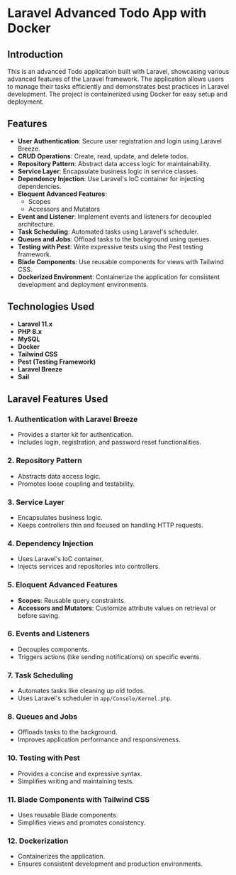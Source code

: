 # Laravel Advanced Todo App with Docker

## Introduction

This is an advanced Todo application built with Laravel, showcasing various advanced features of the Laravel framework. The application allows users to manage their tasks efficiently and demonstrates best practices in Laravel development. The project is containerized using Docker for easy setup and deployment.

## Features

-   **User Authentication**: Secure user registration and login using Laravel Breeze.
-   **CRUD Operations**: Create, read, update, and delete todos.
-   **Repository Pattern**: Abstract data access logic for maintainability.
-   **Service Layer**: Encapsulate business logic in service classes.
-   **Dependency Injection**: Use Laravel's IoC container for injecting dependencies.
-   **Eloquent Advanced Features**:
    -   Scopes
    -   Accessors and Mutators
-   **Event and Listener**: Implement events and listeners for decoupled architecture.
-   **Task Scheduling**: Automated tasks using Laravel's scheduler.
-   **Queues and Jobs**: Offload tasks to the background using queues.
-   **Testing with Pest**: Write expressive tests using the Pest testing framework.
-   **Blade Components**: Use reusable components for views with Tailwind CSS.
-   **Dockerized Environment**: Containerize the application for consistent development and deployment environments.

## Technologies Used

-   **Laravel 11.x**
-   **PHP 8.x**
-   **MySQL**
-   **Docker**
-   **Tailwind CSS**
-   **Pest (Testing Framework)**
-   **Laravel Breeze**
-   **Sail**

## Laravel Features Used

### 1. **Authentication with Laravel Breeze**

-   Provides a starter kit for authentication.
-   Includes login, registration, and password reset functionalities.

### 2. **Repository Pattern**

-   Abstracts data access logic.
-   Promotes loose coupling and testability.

### 3. **Service Layer**

-   Encapsulates business logic.
-   Keeps controllers thin and focused on handling HTTP requests.

### 4. **Dependency Injection**

-   Uses Laravel's IoC container.
-   Injects services and repositories into controllers.

### 5. **Eloquent Advanced Features**

-   **Scopes**: Reusable query constraints.
-   **Accessors and Mutators**: Customize attribute values on retrieval or before saving.

### 6. **Events and Listeners**

-   Decouples components.
-   Triggers actions (like sending notifications) on specific events.

### 7. **Task Scheduling**

-   Automates tasks like cleaning up old todos.
-   Uses Laravel's scheduler in `app/Console/Kernel.php`.

### 8. **Queues and Jobs**

-   Offloads tasks to the background.
-   Improves application performance and responsiveness.

### 10. **Testing with Pest**

-   Provides a concise and expressive syntax.
-   Simplifies writing and maintaining tests.

### 11. **Blade Components with Tailwind CSS**

-   Uses reusable Blade components.
-   Simplifies views and promotes consistency.

### 12. **Dockerization**

-   Containerizes the application.
-   Ensures consistent development and production environments.

